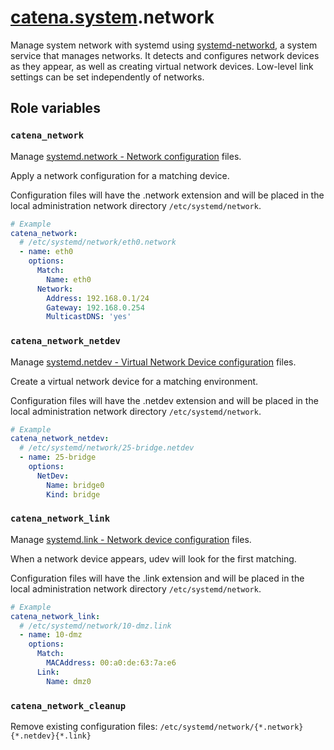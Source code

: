 # [catena.system](https://gitlab.com/alysoid/catena-system).network

Manage system network with systemd using [systemd-networkd](https://man.archlinux.org/man/systemd-networkd.8.en), a system service that manages networks. It detects and configures network devices as they appear, as well as creating virtual network devices. Low-level link settings can be set independently of networks.

## Role variables

### `catena_network`

Manage [systemd.network - Network configuration](https://man.archlinux.org/man/systemd.network.5) files.

Apply a network configuration for a matching device.

Configuration files will have the .network extension and will be placed in the local administration network directory `/etc/systemd/network`.

```yaml
# Example
catena_network:
  # /etc/systemd/network/eth0.network
  - name: eth0
    options:
      Match:
        Name: eth0
      Network:
        Address: 192.168.0.1/24
        Gateway: 192.168.0.254
        MulticastDNS: 'yes'
```

### `catena_network_netdev`

Manage [systemd.netdev - Virtual Network Device configuration](https://man.archlinux.org/man/systemd.netdev.5) files.

Create a virtual network device for a matching environment.

Configuration files will have the .netdev extension and will be placed in the local administration network directory `/etc/systemd/network`.

```yaml
# Example
catena_network_netdev:
  # /etc/systemd/network/25-bridge.netdev
  - name: 25-bridge
    options:
      NetDev:
        Name: bridge0
        Kind: bridge
```

### `catena_network_link`

Manage [systemd.link - Network device configuration](https://man.archlinux.org/man/systemd.link.5) files.

When a network device appears, udev will look for the first matching.

Configuration files will have the .link extension and will be placed in the local administration network directory `/etc/systemd/network`.

```yaml
# Example
catena_network_link:
  # /etc/systemd/network/10-dmz.link
  - name: 10-dmz
    options:
      Match:
        MACAddress: 00:a0:de:63:7a:e6
      Link:
        Name: dmz0
```

### `catena_network_cleanup`

Remove existing configuration files: `/etc/systemd/network/{*.network}{*.netdev}{*.link}`
